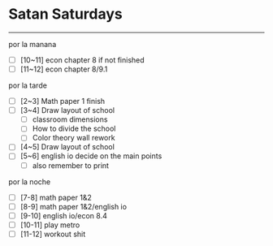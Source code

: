 # Satan Saturdays
---
por la manana
- [ ] [10~11] econ chapter 8 if not finished
- [ ] [11~12] econ chapter 8/9.1

por la tarde
- [ ] [2~3] Math paper 1 finish
- [ ] [3~4] Draw layout of school
	- [ ] classroom dimensions
	- [ ] How to divide the school
	- [ ] Color theory wall rework
- [ ] [4~5] Draw layout of school
- [ ] [5~6] english io decide on the main points
	- [ ] also remember to print

por la noche
- [ ] [7-8] math paper 1&2
- [ ] [8-9] math paper 1&2/english io
- [ ] [9-10] english io/econ 8.4
- [ ] [10-11] play metro
- [ ] [11-12] workout shit